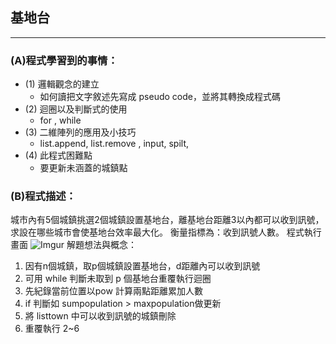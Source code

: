 ## 基地台
---
###  (A)程式學習到的事情：
* (1) 邏輯觀念的建立
    * 如何讀把文字敘述先寫成 pseudo code，並將其轉換成程式碼
* (2) 迴圈以及判斷式的使用
  * for , while
* (3) 二維陣列的應用及小技巧
  * list.append, list.remove , input, spilt,
* (4) 此程式困難點
  * 要更新未涵蓋的城鎮點  

### (B)程式描述：
城市內有5個城鎮挑選2個城鎮設置基地台，離基地台距離3以內都可以收到訊號，求設在哪些城市會使基地台效率最大化。
衡量指標為：收到訊號人數。
程式執行畫面
![Imgur](https://i.imgur.com/7qEw7wR.png")
解題想法與概念：
1. 因有n個城鎮，取p個城鎮設置基地台，d距離內可以收到訊號
2. 可用 while 判斷未取到 p 個基地台重覆執行迴圈
3. 先紀錄當前位置以pow 計算兩點距離累加人數
4. if 判斷如 sumpopulation > maxpopulation做更新
5. 將 listtown 中可以收到訊號的城鎮刪除
6. 重覆執行 2~6